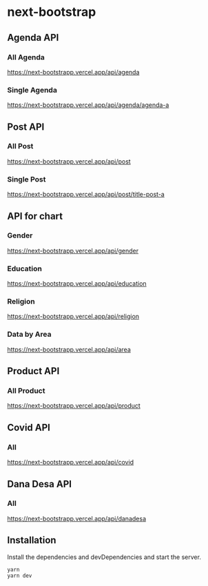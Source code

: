 # next-bootstrap
 
## Agenda API
### All Agenda
https://next-bootstrapp.vercel.app/api/agenda
### Single Agenda
https://next-bootstrapp.vercel.app/api/agenda/agenda-a


## Post API
### All Post
https://next-bootstrapp.vercel.app/api/post
### Single Post
https://next-bootstrapp.vercel.app/api/post/title-post-a


## API for chart
### Gender
https://next-bootstrapp.vercel.app/api/gender
### Education
https://next-bootstrapp.vercel.app/api/education
### Religion
https://next-bootstrapp.vercel.app/api/religion
### Data by Area
https://next-bootstrapp.vercel.app/api/area

## Product API
### All Product
https://next-bootstrapp.vercel.app/api/product

## Covid API
### All
https://next-bootstrapp.vercel.app/api/covid

## Dana Desa API
### All
https://next-bootstrapp.vercel.app/api/danadesa

## Installation

Install the dependencies and devDependencies and start the server.

```sh
yarn
yarn dev
```